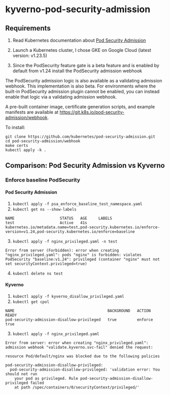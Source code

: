 # kyverno-pod-security-admission

## Requirements

1. Read Kubernetes documentation about [Pod Security Admission](https://kubernetes.io/docs/concepts/security/pod-security-admission/)

2. Launch a Kubernetes cluster, I chose GKE on Google Cloud (latest version: v1.23.5)

3. Since the PodSecurity feature gate is a beta feature and is enabled by default from v1.24 install the PodSecurity admission webhook

The PodSecurity admission logic is also available as a validating admission webhook. This implementation is also beta. For environments where the built-in PodSecurity admission plugin cannot be enabled, you can instead enable that logic via a validating admission webhook.

A pre-built container image, certificate generation scripts, and example manifests are available at https://git.k8s.io/pod-security-admission/webhook.

To install:

```
git clone https://github.com/kubernetes/pod-security-admission.git
cd pod-security-admission/webhook
make certs
kubectl apply -k .
```

## Comparison: Pod Security Admission vs Kyverno

### Enforce baseline PodSecurity

#### Pod Security Admission

1. `kubectl apply -f psa_enforce_baseline_test_namespace.yaml`
2. `kubectl get ns --show-labels`
```
NAME                    STATUS   AGE     LABELS
test                    Active   41s     kubernetes.io/metadata.name=test,pod-security.kubernetes.io/enforce-version=v1.24,pod-security.kubernetes.io/enforce=baseline
```
3. `kubectl apply -f nginx_privileged.yaml -n test`
```
Error from server (Forbidden): error when creating "nginx_privileged.yaml": pods "nginx" is forbidden: violates PodSecurity "baseline:v1.24": privileged (container "nginx" must not set securityContext.privileged=true)
```
4. `kubectl delete ns test`

#### Kyverno

1. `kubectl apply -f kyverno_disallow_privileged.yaml`
2. `kubectl get cpol`
```
NAME                                         BACKGROUND   ACTION    READY
pod-security-admission-disallow-privileged   true         enforce   true
```
3. `kubectl apply -f nginx_privileged.yaml`
```
Error from server: error when creating "nginx_privileged.yaml": admission webhook "validate.kyverno.svc-fail" denied the request:

resource Pod/default/nginx was blocked due to the following policies

pod-security-admission-disallow-privileged:
  pod-security-admission-disallow-privileged: 'validation error: You should not run
    your pod as privileged. Rule pod-security-admission-disallow-privileged failed
    at path /spec/containers/0/securityContext/privileged/'
```